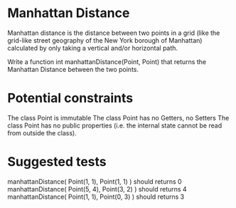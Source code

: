 # Manhattan Distance
Manhattan distance is the distance between two points in a grid (like the grid-like street geography of the New York borough of Manhattan) calculated by only taking a vertical and/or horizontal path.

Write a function int manhattanDistance(Point, Point) that returns the Manhattan Distance between the two points.

# Potential constraints
The class Point is immutable
The class Point has no Getters, no Setters
The class Point has no public properties (i.e. the internal state cannot be read from outside the class).

# Suggested tests
manhattanDistance( Point(1, 1), Point(1, 1) ) should returns 0
manhattanDistance( Point(5, 4), Point(3, 2) ) should returns 4
manhattanDistance( Point(1, 1), Point(0, 3) ) should returns 3